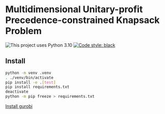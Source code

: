 # Multidimensional Unitary-profit Precedence-constrained Knapsack Problem

![This project uses Python 3.10](https://img.shields.io/badge/Python-3.10-informational)
[![Code style: black](https://img.shields.io/badge/code%20style-black-000000.svg)](https://github.com/psf/black)

## Install

```sh
python -m venv .venv
. ./venv/bin/activate
pip install -e .[test]
pip install requirements.txt
deactivate
python -m pip freeze > requirements.txt
```

[Install gurobi](https://support.gurobi.com/hc/en-us/articles/360044290292-How-do-I-install-Gurobi-for-Python-)
